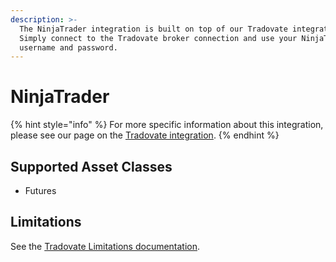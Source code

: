 ```yaml
---
description: >-
  The NinjaTrader integration is built on top of our Tradovate integration.
  Simply connect to the Tradovate broker connection and use your NinjaTrader
  username and password.
---
```


# NinjaTrader

{% hint style="info" %}
For more specific information about this integration, please see our page on the [Tradovate integration](tradovate.md).
{% endhint %}

## Supported Asset Classes

* Futures

## Limitations

See the [Tradovate Limitations documentation](tradovate.md).
